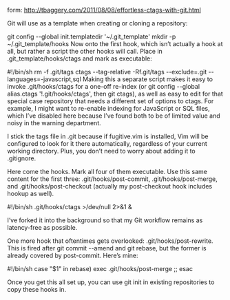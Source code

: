 form: http://tbaggery.com/2011/08/08/effortless-ctags-with-git.html

Git will use as a template when creating or cloning a repository:

git config --global init.templatedir '~/.git_template'
mkdir -p ~/.git_template/hooks
Now onto the first hook, which isn’t actually a hook at all, but rather a script the other hooks will call. Place in .git_template/hooks/ctags and mark as executable:

#!/bin/sh
rm -f .git/tags
ctags --tag-relative -Rf.git/tags --exclude=.git --languages=-javascript,sql
Making this a separate script makes it easy to invoke .git/hooks/ctags for a one-off re-index (or git config --global alias.ctags '!.git/hooks/ctags', then git ctags), as well as easy to edit for that special case repository that needs a different set of options to ctags. For example, I might want to re-enable indexing for JavaScript or SQL files, which I’ve disabled here because I’ve found both to be of limited value and noisy in the warning department.

I stick the tags file in .git because if fugitive.vim is installed, Vim will be configured to look for it there automatically, regardless of your current working directory. Plus, you don’t need to worry about adding it to .gitignore.

Here come the hooks. Mark all four of them executable. Use this same content for the first three: .git/hooks/post-commit, .git/hooks/post-merge, and .git/hooks/post-checkout (actually my post-checkout hook includes hookup as well).

#!/bin/sh
.git/hooks/ctags >/dev/null 2>&1 &

I’ve forked it into the background so that my Git workflow remains as latency-free as possible.

One more hook that oftentimes gets overlooked: .git/hooks/post-rewrite. This is fired after git commit --amend and git rebase, but the former is already covered by post-commit. Here’s mine:

#!/bin/sh
case "$1" in
  rebase) exec .git/hooks/post-merge ;;
esac

Once you get this all set up, you can use git init in existing repositories to copy these hooks in.
